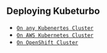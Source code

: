 ## Deploying Kubeturbo

* [`On any Kubenertes Cluster`](general-deploy)
* [`On AWS Kubernetes Cluster`](kubeturbo-for-aws)
* [`On OpenShift Cluster`](kubeturbo-for-openshift)
